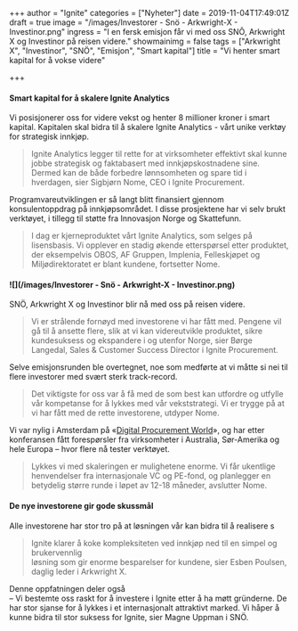 +++
author = "Ignite"
categories = ["Nyheter"]
date = 2019-11-04T17:49:01Z
draft = true
image = "/images/Investorer - Snö - Arkwright-X - Investinor.png"
ingress = "I en fersk emisjon får vi med oss SNÔ, Arkwright X og Investinor på reisen videre."
showmainimg = false
tags = ["Arkwright X", "Investinor", "SNÖ", "Emisjon", "Smart kapital"]
title = "Vi henter smart kapital for å vokse videre"

+++
#### Smart kapital for å skalere Ignite Analytics

Vi posisjonerer oss for videre vekst og henter 8 millioner kroner i smart kapital. Kapitalen skal bidra til å skalere Ignite Analytics - vårt unike verktøy for strategisk innkjøp. 

> Ignite Analytics legger til rette for at virksomheter effektivt skal kunne jobbe strategisk og faktabasert med innkjøpskostnadene sine. Dermed kan de både forbedre lønnsomheten og spare tid i hverdagen, sier Sigbjørn Nome, CEO i Ignite Procurement.

Programvareutviklingen er så langt blitt finansiert gjennom konsulentoppdrag på innkjøpsområdet. I disse prosjektene har vi selv brukt verktøyet, i tillegg til støtte fra Innovasjon Norge og Skattefunn. 

> I dag er kjerneproduktet vårt Ignite Analytics, som selges på lisensbasis. Vi opplever en stadig økende etterspørsel etter produktet, der eksempelvis OBOS, AF Gruppen, Implenia, Felleskjøpet og Miljødirektoratet er blant kundene, fortsetter Nome. 

#### ![](/images/Investorer - Snö - Arkwright-X - Investinor.png)

SNÖ, Arkwright X og Investinor blir nå med oss på reisen videre.

> Vi er strålende fornøyd med investorene vi har fått med. Pengene vil gå til å ansette flere, slik at vi kan videreutvikle produktet, sikre kundesuksess og ekspandere i og utenfor Norge, sier Børge Langedal, Sales & Customer Success Director i Ignite Procurement.

Selve emisjonsrunden ble overtegnet, noe som medførte at vi måtte si nei til flere investorer med svært sterk track-record.

> Det viktigste for oss var å få med de som best kan utfordre og utfylle vår kompetanse for å lykkes med vår vekststrategi. Vi er trygge på at vi har fått med de rette investorene, utdyper Nome.

Vi var nylig i Amsterdam på «[Digital Procurement World](https://www.ignite.no/blogg/innsikt/key-takeaways-fra-digital-procurement-world-2019/ "Seks erfaringer fra DPW 2019")», og har etter konferansen fått forespørsler fra virksomheter i Australia, Sør-Amerika og hele Europa – hvor flere nå tester verktøyet.

> Lykkes vi med skaleringen er mulighetene enorme. Vi får ukentlige henvendelser fra internasjonale VC og PE-fond, og planlegger en betydelig større runde i løpet av 12-18 måneder, avslutter Nome.

#### De nye investorene gir gode skussmål 

Alle investorene har stor tro på at løsningen vår kan bidra til å realisere s

> Ignite klarer å koke kompleksiteten ved innkjøp ned til en simpel og brukervennlig  
> løsning som gir enorme besparelser for kundene, sier Esben Poulsen, daglig leder i Arkwright X.

Denne oppfatningen deler også   
– Vi bestemte oss raskt for å investere i Ignite etter å ha møtt gründerne. De har stor sjanse for å lykkes i et internasjonalt attraktivt marked. Vi håper å kunne bidra til stor suksess for Ignite, sier Magne Uppman i SNÖ.